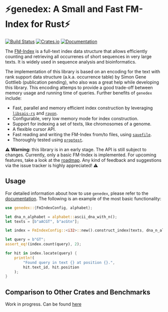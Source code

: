 # ⚡genedex: A Small and Fast FM-Index for Rust⚡

[![Build Status](https://img.shields.io/github/actions/workflow/status/feldroop/genedex/rust.yml?style=flat-square&logo=github&label=CI)](https://github.com/feldroop/genedex/actions)
[![Crates.io](https://img.shields.io/crates/v/genedex.svg?style=flat-square&logo=rust)](https://crates.io/crates/genedex)
[![Documentation](https://img.shields.io/docsrs/genedex?style=flat-square&logo=rust)](https://docs.rs/genedex)

The [FM-Index] is a full-text index data structure that allows efficiently counting and retrieving all occurrenes of short sequences in very large texts. It is widely used in sequence analysis and bioinformatics.

The implementation of this library is based on an encoding for the text with rank support data structure (a.k.a. occurrence table)
by Simon Gene Gottlieb (publication pending), who also was a great help while developing this library. This encoding attemps to provide a good trade-off between
memory usage and running time of queries. Further benefits of `genedex` include:

- Fast, parallel and memory efficient index construction by leveraging [`libsais-rs`] and [`rayon`].
- Configurable, very low memory mode for index construction.
- Support for indexing a set of texts, like chromosomes of a genome.
- A flexible cursor API.
- Fast reading and writing the FM-Index from/to files, using [`savefile`].
- Thoroughly tested using [`proptest`].

⚠️ **Warning:** this library is in an early stage. The API is still subject to changes. Currently, only a basic FM-Index is implemented. For upcoming features, take a look at the [roadmap]. Any kind of feedback and suggestions via the issue tracker is highly appreciated! ⚠️

## Usage

For detailed information about how to use `genedex`, please refer to the [documentation]. The following is an example of the most basic functionality:

```rust
use genedex::{FmIndexConfig, alphabet};

let dna_n_alphabet = alphabet::ascii_dna_with_n();
let texts = [b"aACGT", b"acGtn"];

let index = FmIndexConfig::<i32>::new().construct_index(texts, dna_n_alphabet);

let query = b"GT";
assert_eq!(index.count(query), 2);

for hit in index.locate(query) {
    println!(
        "Found query in text {} at position {}.",
        hit.text_id, hit.position
    );
}
```

## Comparison to Other Crates and Benchmarks

Work in progress. Can be found [here](https://github.com/feldroop/rust-fmindex-benchmark)

[FM-Index]: https://doi.org/10.1109/SFCS.2000.892127
[`libsais-rs`]: https://github.com/feldroop/libsais-rs
[`rayon`]: https://github.com/rayon-rs/rayon
[`savefile`]: https://github.com/avl/savefile
[`proptest`]: https://github.com/proptest-rs/proptest
[roadmap]: ./ROADMAP.md
[documentation]: https://docs.rs/genedex
